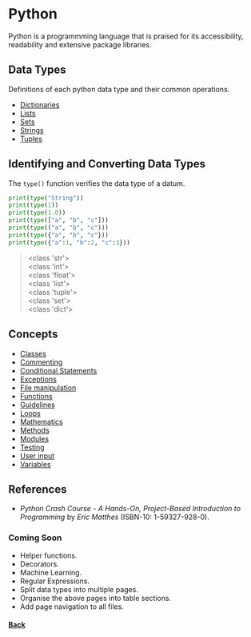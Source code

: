 # Python 
Python is a programmming language that is praised for its accessibility, readability and extensive package libraries. 

## Data Types
Definitions of each python data type and their common operations.
- [Dictionaries](data_types/dictionaries.md)
- [Lists](data_types/lists.md)
- [Sets](data_types/sets.md)
- [Strings](data_types/strings.md)
- [Tuples](data_types/tuples.md)

## Identifying and Converting Data Types
The ```type()``` function verifies the data type of a datum.
```python
print(type("String"))
print(type(1))
print(type(1.0))
print(type(["a", "b", "c"]))
print(type(("a", "b", "c")))
print(type({"a", "b", "c"}))
print(type({"a":1, "b":2, "c":3}))
```
> <class 'str'>\
> <class 'int'>\
> <class 'float'>\
> <class 'list'>\
> <class 'tuple'>\
> <class 'set'>\
> <class 'dict'>

## Concepts
- [Classes](classes.md)
- [Commenting](comments.md)
- [Conditional Statements](conditionals.md)
- [Exceptions](exceptions.md)
- [File manipulation](files.md)
- [Functions](functions.md)
- [Guidelines](guidelines.md)
- [Loops](loops.md)
- [Mathematics](mathematics.md)
- [Methods](methods.md)
- [Modules](modules.md)
- [Testing](testing.md)
- [User input](user_input.md)
- [Variables](variables.md)

## References 
- *Python Crash Course - A Hands-On, Project-Based Introduction to Programming* by *Eric Matthes* (ISBN-10: 1-59327-928-0).

### Coming Soon
- Helper functions.
- Decorators.
- Machine Learning.
- Regular Expressions.
- Split data types into multiple pages.
- Organise the above pages into table sections.
- Add page navigation to all files.
 
#### [Back](../../README.md)
